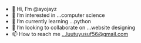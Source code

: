 - 👋 Hi, I’m @ayojayz
- 👀 I’m interested in ...computer science
- 🌱 I’m currently learning ...python
- 💞️ I’m looking to collaborate on ...website designing
- 📫 How to reach me ...luutuyusuf56@gmail.com

<!---
ayojayz/ayojayz is a ✨ special ✨ repository because its `README.md` (this file) appears on your GitHub profile.
You can click the Preview link to take a look at your changes.
--->

